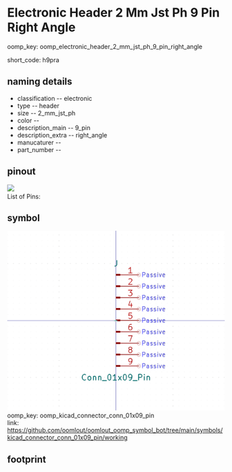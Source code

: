 # Electronic Header 2 Mm Jst Ph 9 Pin Right Angle
oomp_key: oomp_electronic_header_2_mm_jst_ph_9_pin_right_angle  

short_code: h9pra
## naming details
* classification -- electronic
* type -- header
* size -- 2_mm_jst_ph
* color -- 
* description_main -- 9_pin
* description_extra -- right_angle
* manucaturer -- 
* part_number -- 
## pinout
![](working_pinout_600.png)  
List of Pins:

## symbol

![](symbol/0/working/working_600.png)  
oomp_key: oomp_kicad_connector_conn_01x09_pin  
link: https://github.com/oomlout/oomlout_oomp_symbol_bot/tree/main/symbols/kicad_connector_conn_01x09_pin/working  


## footprint
